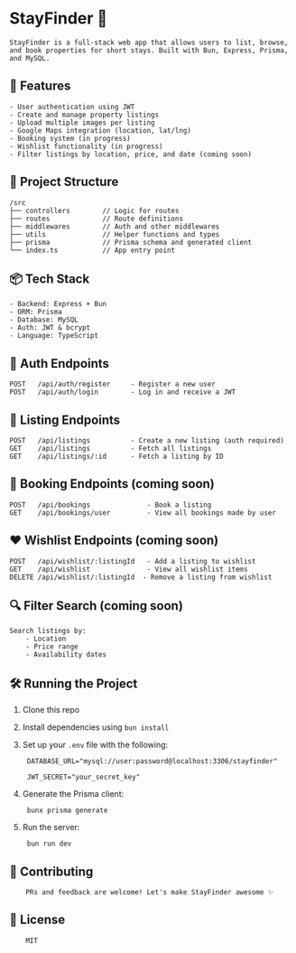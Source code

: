 # StayFinder 🏡

    StayFinder is a full-stack web app that allows users to list, browse, and book properties for short stays. Built with Bun, Express, Prisma, and MySQL.

## 🚀 Features

    - User authentication using JWT
    - Create and manage property listings
    - Upload multiple images per listing
    - Google Maps integration (location, lat/lng)
    - Booking system (in progress)
    - Wishlist functionality (in progress)
    - Filter listings by location, price, and date (coming soon)

## 📁 Project Structure

    /src  
    ├── controllers        // Logic for routes  
    ├── routes             // Route definitions  
    ├── middlewares        // Auth and other middlewares  
    ├── utils              // Helper functions and types  
    ├── prisma             // Prisma schema and generated client  
    └── index.ts           // App entry point  

## 📦 Tech Stack

    - Backend: Express + Bun
    - ORM: Prisma
    - Database: MySQL
    - Auth: JWT & bcrypt
    - Language: TypeScript

## 🔐 Auth Endpoints

    POST   /api/auth/register     - Register a new user  
    POST   /api/auth/login        - Log in and receive a JWT  

## 🏡 Listing Endpoints

    POST   /api/listings          - Create a new listing (auth required)  
    GET    /api/listings          - Fetch all listings  
    GET    /api/listings/:id      - Fetch a listing by ID  

## 📅 Booking Endpoints (coming soon)

    POST   /api/bookings              - Book a listing  
    GET    /api/bookings/user         - View all bookings made by user  

## ❤️ Wishlist Endpoints (coming soon)

    POST   /api/wishlist/:listingId   - Add a listing to wishlist  
    GET    /api/wishlist              - View all wishlist items  
    DELETE /api/wishlist/:listingId  - Remove a listing from wishlist  

## 🔍 Filter Search (coming soon)

    Search listings by:
        - Location
        - Price range
        - Availability dates

## 🛠️ Running the Project

1. Clone this repo  
2. Install dependencies using `bun install`  
3. Set up your `.env` file with the following:

        DATABASE_URL="mysql://user:password@localhost:3306/stayfinder"

        JWT_SECRET="your_secret_key"

4. Generate the Prisma client:

        bunx prisma generate
5. Run the server:

        bun run dev


## 🙌 Contributing

        PRs and feedback are welcome! Let's make StayFinder awesome ✨

## 📃 License

        MIT